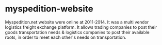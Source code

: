 # myspedition-website
Myspedition.net website were online at 2011-2014.
It was a multi vendor logistics freight exchange platform. 
It allows trading companies to post their goods transportation needs & logistics companies to post their available roots, in order to meet each other's needs on transportation.    
